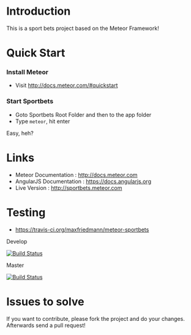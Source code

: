 # Introduction
This is a sport bets project based on the Meteor Framework!

# Quick Start 


### Install Meteor
- Visit http://docs.meteor.com/#quickstart

### Start Sportbets
- Goto Sportbets Root Folder and then to the app folder
- Type ``meteor``, hit enter

Easy, heh?


# Links
* Meteor Documentation : http://docs.meteor.com
* AngularJS Documentation : https://docs.angularjs.org
* Live Version : http://sportbets.meteor.com

# Testing
* https://travis-ci.org/maxfriedmann/meteor-sportbets



Develop

[![Build Status](https://travis-ci.org/maxfriedmann/meteor-sportbets.svg?branch=develop)](https://travis-ci.org/maxfriedmann/meteor-sportbets)

Master

[![Build Status](https://travis-ci.org/maxfriedmann/meteor-sportbets.svg?branch=master)](https://travis-ci.org/maxfriedmann/meteor-sportbets)

# Issues to solve
If you want to contribute, please fork the project and do your changes. Afterwards send a pull request!
